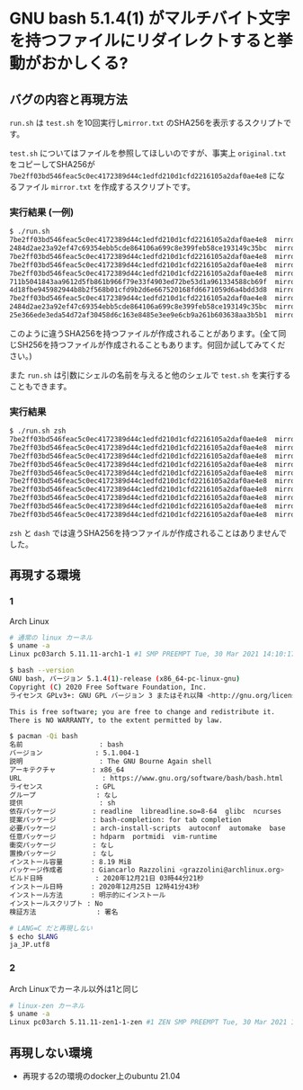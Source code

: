 # GNU bash 5.1.4(1) がマルチバイト文字を持つファイルにリダイレクトすると挙動がおかしくる?

## バグの内容と再現方法
`run.sh` は `test.sh` を10回実行し`mirror.txt` のSHA256を表示するスクリプトです。

`test.sh` についてはファイルを参照してほしいのですが、事実上 `original.txt` をコピーしてSHA256が `7be2ff03bd546feac5c0ec4172389d44c1edfd210d1cfd2216105a2daf0ae4e8` になるファイル `mirror.txt` を作成するスクリプトです。

### 実行結果 (一例)
``` sh
$ ./run.sh
7be2ff03bd546feac5c0ec4172389d44c1edfd210d1cfd2216105a2daf0ae4e8  mirror.txt
2484d2ae23a92ef47c69354ebb5cde864106a699c8e399feb58ce193149c35bc  mirror.txt
7be2ff03bd546feac5c0ec4172389d44c1edfd210d1cfd2216105a2daf0ae4e8  mirror.txt
7be2ff03bd546feac5c0ec4172389d44c1edfd210d1cfd2216105a2daf0ae4e8  mirror.txt
7be2ff03bd546feac5c0ec4172389d44c1edfd210d1cfd2216105a2daf0ae4e8  mirror.txt
711b5041843aa9612d5fb861b966f79e33f4903ed72be53d1a961334588cb69f  mirror.txt
4d18fbe945982944b8b2f568b01cfd9b2d6e667520168fd6671059d6a4bdd3d8  mirror.txt
7be2ff03bd546feac5c0ec4172389d44c1edfd210d1cfd2216105a2daf0ae4e8  mirror.txt
2484d2ae23a92ef47c69354ebb5cde864106a699c8e399feb58ce193149c35bc  mirror.txt
25e366ede3eda54d72af30458d6c163e8485e3ee9e6cb9a261b603638aa3b5b1  mirror.txt
```

このように違うSHA256を持つファイルが作成されることがあります。(全て同じSH256を持つファイルが作成されることもあります。何回か試してみてください。)

また `run.sh` は引数にシェルの名前を与えると他のシェルで `test.sh` を実行することもできます。

### 実行結果
``` sh
$ ./run.sh zsh
7be2ff03bd546feac5c0ec4172389d44c1edfd210d1cfd2216105a2daf0ae4e8  mirror.txt
7be2ff03bd546feac5c0ec4172389d44c1edfd210d1cfd2216105a2daf0ae4e8  mirror.txt
7be2ff03bd546feac5c0ec4172389d44c1edfd210d1cfd2216105a2daf0ae4e8  mirror.txt
7be2ff03bd546feac5c0ec4172389d44c1edfd210d1cfd2216105a2daf0ae4e8  mirror.txt
7be2ff03bd546feac5c0ec4172389d44c1edfd210d1cfd2216105a2daf0ae4e8  mirror.txt
7be2ff03bd546feac5c0ec4172389d44c1edfd210d1cfd2216105a2daf0ae4e8  mirror.txt
7be2ff03bd546feac5c0ec4172389d44c1edfd210d1cfd2216105a2daf0ae4e8  mirror.txt
7be2ff03bd546feac5c0ec4172389d44c1edfd210d1cfd2216105a2daf0ae4e8  mirror.txt
7be2ff03bd546feac5c0ec4172389d44c1edfd210d1cfd2216105a2daf0ae4e8  mirror.txt
7be2ff03bd546feac5c0ec4172389d44c1edfd210d1cfd2216105a2daf0ae4e8  mirror.txt
```

`zsh` と `dash` では違うSHA256を持つファイルが作成されることはありませんでした。

## 再現する環境

### 1
Arch Linux

``` sh
# 通常の linux カーネル
$ uname -a
Linux pc03arch 5.11.11-arch1-1 #1 SMP PREEMPT Tue, 30 Mar 2021 14:10:17 +0000 x86_64 GNU/Linux

$ bash --version
GNU bash, バージョン 5.1.4(1)-release (x86_64-pc-linux-gnu)
Copyright (C) 2020 Free Software Foundation, Inc.
ライセンス GPLv3+: GNU GPL バージョン 3 またはそれ以降 <http://gnu.org/licenses/gpl.html>

This is free software; you are free to change and redistribute it.
There is NO WARRANTY, to the extent permitted by law.

$ pacman -Qi bash
名前                   : bash
バージョン             : 5.1.004-1
説明                   : The GNU Bourne Again shell
アーキテクチャ         : x86_64
URL                    : https://www.gnu.org/software/bash/bash.html
ライセンス             : GPL
グループ               : なし
提供                   : sh
依存パッケージ         : readline  libreadline.so=8-64  glibc  ncurses
提案パッケージ         : bash-completion: for tab completion
必要パッケージ         : arch-install-scripts  autoconf  automake  base  bison  bzip2  ca-certificates-utils  db  diffutils  dkms  e2fsprogs  fakeroot  fftw  findutils  flex  freetype2  fzf  gawk  gdbm  gettext  gmp  gpm  gradle  gtest  gzip  hdf5  icu  ijs  iptables  java-runtime-common  js78  keyutils  lib32-libltdl  libdca  libgpg-error  libksba  libmbim  libnet  libpaper  libpcap  libpng  libreoffice-fresh  libteam  libtool  libusb-compat  lsb-release  lvm2  m4  man-db  mbedtls  miniupnpc  mkinitcpio  mtools  npth  nspr  nss  p7zip-natspec  pacman  pcre  pcre2  pkgconf  sane  smartmontools  source-highlight  steam  systemd  texinfo  tor  unzip-natspec  vde2  vte-common  which  xdg-user-dirs  xdg-utils  xfsprogs  xz
任意パッケージ         : hdparm  portmidi  vim-runtime
衝突パッケージ         : なし
置換パッケージ         : なし
インストール容量       : 8.19 MiB
パッケージ作成者       : Giancarlo Razzolini <grazzolini@archlinux.org>
ビルド日時             : 2020年12月21日 03時44分21秒
インストール日時       : 2020年12月25日 12時41分43秒
インストール方法       : 明示的にインストール
インストールスクリプト : No
検証方法               : 署名

# LANG=C だと再現しない
$ echo $LANG
ja_JP.utf8
```

### 2
Arch Linuxでカーネル以外は1と同じ
``` sh
# linux-zen カーネル
$ uname -a
Linux pc03arch 5.11.11-zen1-1-zen #1 ZEN SMP PREEMPT Tue, 30 Mar 2021 14:10:21 +0000 x86_64 GNU/Linux
```

## 再現しない環境

- 再現する2の環境のdocker上のubuntu 21.04
